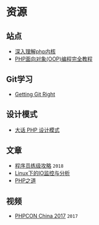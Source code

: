 # 资源
## 站点
* [深入理解php内核](http://php-internals.com/)
* [PHP面向对象(OOP)编程完全教程](https://www.kancloud.cn/webxyl/php_oop/68882)

## Git学习
* [Getting Git Right](https://www.atlassian.com/git)

## 设计模式
* [大话 PHP 设计模式](http://www.imooc.com/learn/236)

## 文章
* [程序员练级攻略](https://coolshell.cn/articles/18360.html)  `2018`
* [Linux下的IO监控与分析](http://www.cnblogs.com/quixotic/p/3258730.html)
* [PHP之道](https://laravel-china.github.io/php-the-right-way/)

## 视频
* [PHPCON China 2017](http://www.itdks.com/eventlist/detail/945)  `2017`